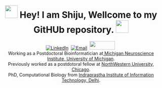 <p>
<h1 align="center"> <a href = "https://tinyurl.com/dmj38yfc " ><img src= "https://alladalab.org/wp-content/uploads/2021/02/FlourakisCellCover-400x505.jpg" width="40" height="40" /></a><b> Hey! I am Shiju, Wellcome to my GitHUb repository. </b><a href = "https://tinyurl.com/dmj38yfc " ><img src= "https://alladalab.org/wp-content/uploads/2021/02/FlourakisCellCover-400x505.jpg" width="40" height="40" /></a>
</h1>
</p>

<p align="center">
<a href="https://www.linkedin.com/in/shiju-sisobhan-a10307100/"><img src="https://img.shields.io/badge/linkedin-%230077B5.svg?&style=for-the-badge&logo=linkedin&logoColor=white" alt="LinkedIn" /></a>&nbsp;
<a href="mailto:shijusisobhan@gmail.com"><img src="https://img.shields.io/badge/Gmail-D14836?style=for-the-badge&logo=gmail&logoColor=white" alt="Email" /></a>&nbsp;
<a href="https://scholar.google.com/citations?user=4wzohA0AAAAJ&hl=en"><img src="https://www.aib.world/wp-content/uploads/2020/12/ethics-blog-google-scholar-profile-large.jpg" width="80" height="27" /></a>&nbsp;
 <br />
Working as a Postdoctoral Bioinformatician at<a href="https://medicine.umich.edu/dept/michigan-neuroscience-institute/"> Michigan Neuroscience Institute, University of Michigan</a>. <br>
 Previously worked as a postdotoral fellow at <a href="https://www.northwestern.edu/">NorthWestern University, Chicago</a>. <br>
    PhD, Computational Biology from <a href="https://www.iiitd.ac.in//">Indraprastha Institute of Information Technology, Delhi</a>. <br>
